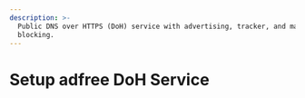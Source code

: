 ```yaml
---
description: >-
  Public DNS over HTTPS (DoH) service with advertising, tracker, and malware
  blocking.
---
```


# Setup adfree DoH Service

## 




